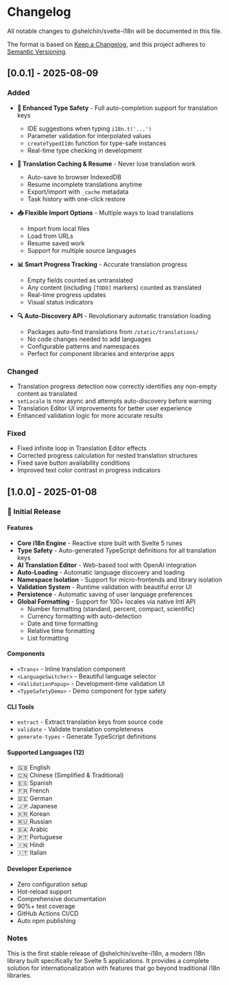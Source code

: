 # Changelog

All notable changes to @shelchin/svelte-i18n will be documented in this file.

The format is based on [Keep a Changelog](https://keepachangelog.com/en/1.0.0/),
and this project adheres to [Semantic Versioning](https://semver.org/spec/v2.0.0.html).

## [0.0.1] - 2025-08-09

### Added

- **🎯 Enhanced Type Safety** - Full auto-completion support for translation keys
  - IDE suggestions when typing `i18n.t('...')`
  - Parameter validation for interpolated values
  - `createTypedI18n` function for type-safe instances
  - Real-time type checking in development

- **💾 Translation Caching & Resume** - Never lose translation work
  - Auto-save to browser IndexedDB
  - Resume incomplete translations anytime
  - Export/import with `_cache` metadata
  - Task history with one-click restore

- **📥 Flexible Import Options** - Multiple ways to load translations
  - Import from local files
  - Load from URLs
  - Resume saved work
  - Support for multiple source languages

- **📊 Smart Progress Tracking** - Accurate translation progress
  - Empty fields counted as untranslated
  - Any content (including `[TODO]` markers) counted as translated
  - Real-time progress updates
  - Visual status indicators

- **🔍 Auto-Discovery API** - Revolutionary automatic translation loading
  - Packages auto-find translations from `/static/translations/`
  - No code changes needed to add languages
  - Configurable patterns and namespaces
  - Perfect for component libraries and enterprise apps

### Changed

- Translation progress detection now correctly identifies any non-empty content as translated
- `setLocale` is now async and attempts auto-discovery before warning
- Translation Editor UI improvements for better user experience
- Enhanced validation logic for more accurate results

### Fixed

- Fixed infinite loop in Translation Editor effects
- Corrected progress calculation for nested translation structures
- Fixed save button availability conditions
- Improved text color contrast in progress indicators

## [1.0.0] - 2025-01-08

### 🎉 Initial Release

#### Features

- **Core i18n Engine** - Reactive store built with Svelte 5 runes
- **Type Safety** - Auto-generated TypeScript definitions for all translation keys
- **AI Translation Editor** - Web-based tool with OpenAI integration
- **Auto-Loading** - Automatic language discovery and loading
- **Namespace Isolation** - Support for micro-frontends and library isolation
- **Validation System** - Runtime validation with beautiful error UI
- **Persistence** - Automatic saving of user language preferences
- **Global Formatting** - Support for 100+ locales via native Intl API
  - Number formatting (standard, percent, compact, scientific)
  - Currency formatting with auto-detection
  - Date and time formatting
  - Relative time formatting
  - List formatting

#### Components

- `<Trans>` - Inline translation component
- `<LanguageSwitcher>` - Beautiful language selector
- `<ValidationPopup>` - Development-time validation UI
- `<TypeSafetyDemo>` - Demo component for type safety

#### CLI Tools

- `extract` - Extract translation keys from source code
- `validate` - Validate translation completeness
- `generate-types` - Generate TypeScript definitions

#### Supported Languages (12)

- 🇬🇧 English
- 🇨🇳 Chinese (Simplified & Traditional)
- 🇪🇸 Spanish
- 🇫🇷 French
- 🇩🇪 German
- 🇯🇵 Japanese
- 🇰🇷 Korean
- 🇷🇺 Russian
- 🇸🇦 Arabic
- 🇵🇹 Portuguese
- 🇮🇳 Hindi
- 🇮🇹 Italian

#### Developer Experience

- Zero configuration setup
- Hot-reload support
- Comprehensive documentation
- 90%+ test coverage
- GitHub Actions CI/CD
- Auto npm publishing

### Notes

This is the first stable release of @shelchin/svelte-i18n, a modern i18n library built specifically for Svelte 5 applications. It provides a complete solution for internationalization with features that go beyond traditional i18n libraries.
